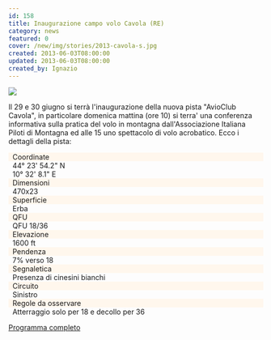 ```yaml
---
id: 158
title: Inaugurazione campo volo Cavola (RE)
category: news
featured: 0
cover: /new/img/stories/2013-cavola-s.jpg
created: 2013-06-03T08:00:00
updated: 2013-06-03T08:00:00
created_by: Ignazio
---
```


<a href="/new/img/stories/2013-cavola.jpg" target="_blank">
    <img class="float-start mr-3 w-[300px]" src="/new/img/stories/2013-cavola-s.jpg"/>
</a>

Il 29 e 30 giugno si terrà l'inaugurazione della nuova pista "AvioClub Cavola", in particolare domenica mattina (ore 10) si terra' una conferenza informativa sulla pratica del volo in montagna dall'Associazione Italiana Piloti di Montagna ed alle 15 uno spettacolo di volo acrobatico. Ecco i dettagli della pista:

<style>
    .grid > div {
        padding: 0 0.5rem;
        border-bottom-width: 1px;
        --tw-border-opacity: 1;
        border-color: rgb(255 247 237 / var(--tw-border-opacity));
    }

    .grid > div:nth-of-type(1) {
        border-top-width: 1px;
        border-bottom-width: 1px;
    }

    .grid > :nth-of-type(2n-1) {
        --tw-bg-opacity: 1;
        background-color: rgb(255 247 237 / var(--tw-bg-opacity));
    }
</style>

<div class="grid grid-cols-2 my-4">
    <div>Coordinate</div>
    <div>44° 23' 54.2" N</div>
    <div></div>
    <div>10° 32' 8.1" E</div>
    <div>Dimensioni</div>
    <div>470x23</div>
    <div>Superficie</div>
    <div>Erba</div>
    <div>QFU</div>
    <div>QFU 18/36</div>
    <div>Elevazione</div>
    <div>1600 ft</div>
    <div>Pendenza</div>
    <div>7% verso 18</div>
    <div>Segnaletica</div>
    <div>Presenza di cinesini bianchi</div>
    <div>Circuito</div>
    <div>Sinistro</div>
    <div>Regole da osservare</div>
    <div>Atterraggio solo per 18 e decollo per 36</div>
</div>

<a href="/new/img/stories/2013-cavola.jpg" target="_blank">Programma completo</a>
